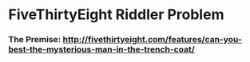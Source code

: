 # FiveThirtyEight Riddler Problem 

### The Premise: http://fivethirtyeight.com/features/can-you-best-the-mysterious-man-in-the-trench-coat/

